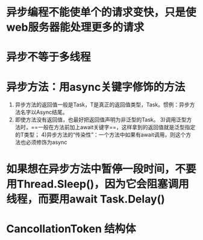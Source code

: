 # 异步编程不能使单个的请求变快，只是使web服务器能处理更多的请求
# 异步不等于多线程

# 异步方法：用async关键字修饰的方法
1) 异步方法的返回值一般是Task<T>，T是真正的返回值类型，Task<int>。惯例：异步方法名字以Async结尾。
2) 即使方法没有返回值，也最好把返回值声明为非泛型的Task。
3)调用泛型方法时，==一般在方法前加上await关键字==，这样拿到的返回值就是泛型指定的T类型；
4)异步方法的“传染性”：一个方法中如果有await调用，则这个方法也必须修饰为async


# 如果想在异步方法中暂停一段时间，不要用Thread.Sleep()，因为它会阻塞调用线程，而要用await Task.Delay()

# CancollationToken 结构体

